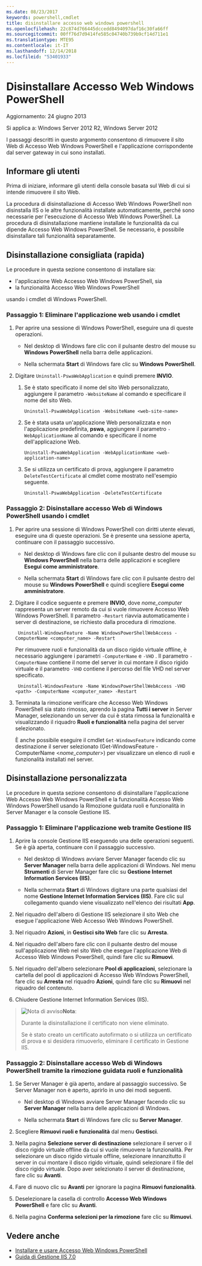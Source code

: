 ```yaml
---
ms.date: 08/23/2017
keywords: powershell,cmdlet
title: disinstallare accesso web windows powershell
ms.openlocfilehash: 22c874d766445dccedd8494097daf16c30fa66ff
ms.sourcegitcommit: 00ff76d7d9414fe585c04740b739b9cf14d711e1
ms.translationtype: MTE95
ms.contentlocale: it-IT
ms.lasthandoff: 12/14/2018
ms.locfileid: "53401933"
---
```

# <a name="uninstall-windows-powershell-web-access"></a>Disinstallare Accesso Web Windows PowerShell

Aggiornamento: 24 giugno 2013

Si applica a: Windows Server 2012 R2, Windows Server 2012

I passaggi descritti in questo argomento consentono di rimuovere il sito Web di Accesso Web Windows PowerShell e l'applicazione corrispondente dal server gateway in cui sono installati.

## <a name="notify-users"></a>Informare gli utenti

Prima di iniziare, informare gli utenti della console basata sul Web di cui si intende rimuovere il sito Web.

La procedura di disinstallazione di Accesso Web Windows PowerShell non disinstalla IIS o le altre funzionalità installate automaticamente, perché sono necessarie per l'esecuzione di Accesso Web Windows PowerShell.
La procedura di disinstallazione mantiene installate le funzionalità da cui dipende Accesso Web Windows PowerShell. Se necessario, è possibile disinstallare tali funzionalità separatamente.

## <a name="recommended-quick-uninstallation"></a>Disinstallazione consigliata (rapida)

Le procedure in questa sezione consentono di installare sia:

- l'applicazione Web Accesso Web Windows PowerShell, sia
- la funzionalità Accesso Web Windows PowerShell

usando i cmdlet di Windows PowerShell.

### <a name="step-1-delete-the-web-application-using-cmdlets"></a>Passaggio 1: Eliminare l'applicazione web usando i cmdlet

1. Per aprire una sessione di Windows PowerShell, eseguire una di queste operazioni.

    -   Nel desktop di Windows fare clic con il pulsante destro del mouse su **Windows PowerShell** nella barra delle applicazioni.

    -   Nella schermata **Start** di Windows fare clic su **Windows PowerShell**.

2. Digitare `Uninstall-PswaWebApplication` e quindi premere **INVIO**.
   1. Se è stato specificato il nome del sito Web personalizzato, aggiungere il parametro `-WebsiteName` al comando e specificare il nome del sito Web.

        `Uninstall-PswaWebApplication -WebsiteName <web-site-name>`
   1. Se è stata usata un'applicazione Web personalizzata e non l'applicazione predefinita, **pswa**, aggiungere il parametro `-WebApplicationName` al comando e specificare il nome dell'applicazione Web.

        `Uninstall-PswaWebApplication -WebApplicationName <web-application-name>`
   1. Se si utilizza un certificato di prova, aggiungere il parametro `DeleteTestCertificate` al cmdlet come mostrato nell'esempio seguente.

        `Uninstall-PswaWebApplication -DeleteTestCertificate`

### <a name="step-2-uninstall-windows-powershell-web-access-using-cmdlets"></a>Passaggio 2: Disinstallare accesso Web di Windows PowerShell usando i cmdlet

1. Per aprire una sessione di Windows PowerShell con diritti utente elevati, eseguire una di queste operazioni. Se è presente una sessione aperta, continuare con il passaggio successivo.

    -   Nel desktop di Windows fare clic con il pulsante destro del mouse su **Windows PowerShell** nella barra delle applicazioni e scegliere **Esegui come amministratore**.

    -   Nella schermata **Start** di Windows fare clic con il pulsante destro del mouse su **Windows PowerShell** e quindi scegliere **Esegui come amministratore**.

1. Digitare il codice seguente e premere **INVIO**, dove *nome_computer* rappresenta un server remoto da cui si vuole rimuovere Accesso Web Windows PowerShell. Il parametro `-Restart` riavvia automaticamente i server di destinazione, se richiesto dalla procedura di rimozione.

        Uninstall-WindowsFeature -Name WindowsPowerShellWebAccess -ComputerName <computer_name> -Restart

    Per rimuovere ruoli e funzionalità da un disco rigido virtuale offline, è necessario aggiungere i parametri `-ComputerName` e `-VHD` . Il parametro `-ComputerName` contiene il nome del server in cui montare il disco rigido virtuale e il parametro `-VHD` contiene il percorso del file VHD nel server specificato.

        Uninstall-WindowsFeature -Name WindowsPowerShellWebAccess -VHD <path> -ComputerName <computer_name> -Restart

1. Terminata la rimozione verificare che Accesso Web Windows PowerShell sia stato rimosso, aprendo la pagina **Tutti i server** in Server Manager, selezionando un server da cui è stata rimossa la funzionalità e visualizzando il riquadro **Ruoli e funzionalità** nella pagina del server selezionato.

    È anche possibile eseguire il cmdlet `Get-WindowsFeature` indicando come destinazione il server selezionato (Get-WindowsFeature -ComputerName &lt;*nome_computer*&gt;) per visualizzare un elenco di ruoli e funzionalità installati nel server.

## <a name="custom-uninstallation"></a>Disinstallazione personalizzata

Le procedure in questa sezione consentono di disinstallare l'applicazione Web Accesso Web Windows PowerShell e la funzionalità Accesso Web Windows PowerShell usando la Rimozione guidata ruoli e funzionalità in Server Manager e la console Gestione IIS.

### <a name="step-1-delete-the-web-application-using-iis-manager"></a>Passaggio 1: Eliminare l'applicazione web tramite Gestione IIS


1. Aprire la console Gestione IIS eseguendo una delle operazioni seguenti. Se è già aperta, continuare con il passaggio successivo.

    -   Nel desktop di Windows avviare Server Manager facendo clic su **Server Manager** nella barra delle applicazioni di Windows. Nel menu **Strumenti** di Server Manager fare clic su **Gestione Internet Information Services (IIS)**.

    -   Nella schermata **Start** di Windows digitare una parte qualsiasi del nome **Gestione Internet Information Services (IIS)**. Fare clic sul collegamento quando viene visualizzato nell'elenco dei risultati **App**.

1. Nel riquadro dell'albero di Gestione IIS selezionare il sito Web che esegue l'applicazione Web Accesso Web Windows PowerShell.

1. Nel riquadro **Azioni**, in **Gestisci sito Web** fare clic su **Arresta**.

1. Nel riquadro dell'albero fare clic con il pulsante destro del mouse sull'applicazione Web nel sito Web che esegue l'applicazione Web di Accesso Web Windows PowerShell, quindi fare clic su **Rimuovi**.

1. Nel riquadro dell'albero selezionare **Pool di applicazioni**, selezionare la cartella del pool di applicazioni di Accesso Web Windows PowerShell, fare clic su **Arresta** nel riquadro **Azioni**, quindi fare clic su **Rimuovi** nel riquadro del contenuto.

1. Chiudere Gestione Internet Information Services (IIS).

> ![Nota di avviso](images/SecurityNote.jpeg)**Nota**:
>
> Durante la disinstallazione il certificato non viene eliminato.
>
> Se è stato creato un certificato autofirmato o si utilizza un certificato di prova e si desidera rimuoverlo, eliminare il certificato in Gestione IIS.

### <a name="step-2-uninstall-windows-powershell-web-access-using-the-remove-roles-and-features-wizard"></a>Passaggio 2: Disinstallare accesso Web di Windows PowerShell tramite la rimozione guidata ruoli e funzionalità

1. Se Server Manager è già aperto, andare al passaggio successivo. Se Server Manager non è aperto, aprirlo in uno dei modi seguenti.

    -   Nel desktop di Windows avviare Server Manager facendo clic su **Server Manager** nella barra delle applicazioni di Windows.

    -   Nella schermata **Start** di Windows fare clic su **Server Manager**.

1. Scegliere **Rimuovi ruoli e funzionalità** dal menu **Gestisci**.

1. Nella pagina **Selezione server di destinazione** selezionare il server o il disco rigido virtuale offline da cui si vuole rimuovere la funzionalità. Per selezionare un disco rigido virtuale offline, selezionare innanzitutto il server in cui montare il disco rigido virtuale, quindi selezionare il file del disco rigido virtuale. Dopo aver selezionato il server di destinazione, fare clic su **Avanti**.

1. Fare di nuovo clic su **Avanti** per ignorare la pagina **Rimuovi funzionalità**.

1. Deselezionare la casella di controllo **Accesso Web Windows PowerShell** e fare clic su **Avanti**.

1. Nella pagina **Conferma selezioni per la rimozione** fare clic su **Rimuovi**.

## <a name="see-also"></a>Vedere anche

- [Installare e usare Accesso Web Windows PowerShell](install-and-use-windows-powershell-web-access.md)
- [Guida di Gestione IIS 7.0](https://technet.microsoft.com/library/cc732664.aspx)